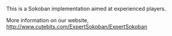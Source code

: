 This is a Sokoban implementation aimed at experienced players.

More information on our website, http://www.cutebits.com/ExpertSokoban/ExpertSokoban